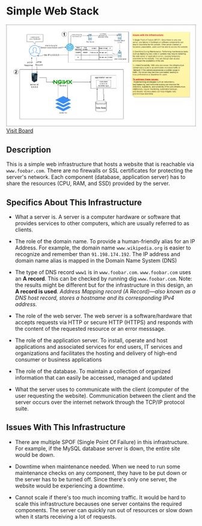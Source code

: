 # Simple Web Stack
![image](0x09-web_infrastructure_design/0-simple_web_stack.png)
[Visit Board](https://miro.com/app/board/uXjVOfJwct0=/)
## Description
This is a simple web infrastructure that hosts a website that is reachable via `www.foobar.com`. There are no firewalls or SSL certificates for protecting the server's network. Each component (database, application server) has to share the resources (CPU, RAM, and SSD) provided by the server.

## Specifics About This Infrastructure
* What a server is.
A server is a computer hardware or software that provides services to other computers, which are usually referred to as clients.

* The role of the domain name.
To provide a human-friendly alias for an IP Address. For example, the domain name `www.wikipedia.org` is easier to recognize and remember than `91.198.174.192`. The IP address and domain name alias is mapped in the Domain Name System (DNS)

* The type of DNS record `www1` is in `www.foobar.com`.
`www.foobar.com` uses an **A record**. This can be checked by running dig `www.foobar.com`.
Note: the results might be different but for the infrastructure in this design, an **A record is used**.
_Address Mapping record (A Record)—also known as a DNS host record, stores a hostname and its corresponding IPv4 address._

* The role of the web server.
The web server is a software/hardware that accepts requests via HTTP or secure HTTP (HTTPS) and responds with the content of the requested resource or an error messsage.

* The role of the application server.
To install, operate and host applications and associated services for end users, IT services and organizations and facilitates the hosting and delivery of high-end consumer or business applications

* The role of the database.
To maintain a collection of organized information that can easily be accessed, managed and updated

* What the server uses to communicate with the client (computer of the user requesting the website).
Communication between the client and the server occurs over the internet network through the TCP/IP protocol suite.

## Issues With This Infrastructure
* There are multiple SPOF (Single Point Of Failure) in this infrastructure.
For example, if the MySQL database server is down, the entire site would be down.

* Downtime when maintenance needed.
When we need to run some maintenance checks on any component, they have to be put down or the server has to be turned off. Since there's only one server, the website would be experiencing a downtime.

* Cannot scale if there's too much incoming traffic.
It would be hard to scale this infrastructure becauses one server contains the required components. The server can quickly run out of resources or slow down when it starts receiving a lot of requests.

